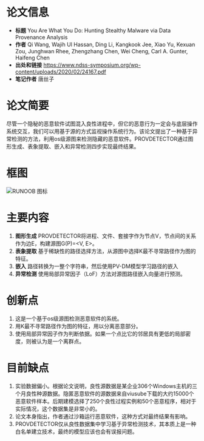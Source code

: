 论文信息
===
* **标题** You Are What You Do: Hunting Stealthy Malware
via Data Provenance Analysis
* **作者** Qi Wang, Wajih Ul Hassan, Ding Li, Kangkook Jee, Xiao Yu, Kexuan Zou, Junghwan Rhee, Zhengzhang Chen, Wei Cheng, Carl A. Gunter, Haifeng Chen
* **出处和链接** https://www.ndss-symposium.org/wp-content/uploads/2020/02/24167.pdf
* **笔记作者** 唐丝子

论文简要
===
尽管一个隐秘的恶意软件试图混入良性进程中，但它的恶意行为一定会与底层操作系统交互，我们可以用基于源的方式监视操作系统行为。该论文提出了一种基于异常检测的方法，利用os级源图来检测隐藏的恶意软件。PROVDETECTOR通过图形生成、表象提取、嵌入和异常检测四步实现最终结果。

框图
===
![RUNOOB 图标](https://share.weiyun.com/5PQX4fw)

主要内容
===
1. __图形生成__ PROVDETECTOR将进程、文件、套接字作为节点V，节点间的关系作为边E，构建源图G(P)=<V, E>。
2. __表象提取__ 基于稀缺性的路径选择方法，从源图中选择K最不寻常路径作为图的特征。
3. __嵌入__ 路径转换为一整个字符串，然后使用PV-DM模型学习路径的嵌入
4. __异常检测__ 使用局部异常因子（LoF）方法对源图路径嵌入向量进行预测。

创新点
===
1. 这是一个基于os级源图检测恶意软件的系统。
2. 用K最不寻常路径作为图的特征，用以分离恶意部分。
3. 使用局部异常因子作为判断依据。如果一个点比它的邻居具有更低的局部密度，则被认为是一个离群点。

目前缺点
===
1. 实验数据偏小。根据论文说明，良性源数据是某企业306个Windows主机的三个月良性种源数据。隐匿恶意软件的源数据来自viusube下载的大约15000个恶意软件样本。后期建模选择了250个良性过程实例和50个恶意程序，相对于实际情况，这个数据集是非常小的。
2. 论文本身指出，作者通过沙箱运行恶意软件，这种方式对最终结果有影响。
3. PROVDETECTOR仅从良性数据集中学习基于异常检测技术，其本质上是一种白名单建立技术，最终的模型应该也会有误报问题。


